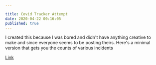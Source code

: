 ```yaml
---

title: Covid Tracker Attempt
date: 2020-04-22 00:16:05
published: true
---
```


I created this because I was bored and didn't have anything creative to make and since everyone seems to be posting theirs.
Here's a minimal version that gets you the counts of various incidents

[Link](https://corona.siddharthgelera.com/)

